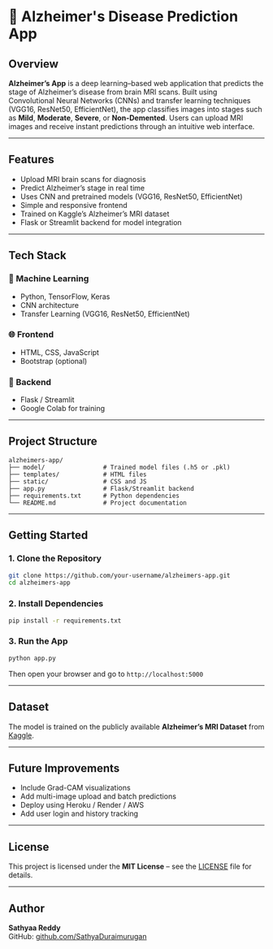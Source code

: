 # 🧠 Alzheimer's Disease Prediction App

## Overview

**Alzheimer’s App** is a deep learning–based web application that predicts the stage of Alzheimer’s disease from brain MRI scans. Built using Convolutional Neural Networks (CNNs) and transfer learning techniques (VGG16, ResNet50, EfficientNet), the app classifies images into stages such as **Mild**, **Moderate**, **Severe**, or **Non-Demented**. Users can upload MRI images and receive instant predictions through an intuitive web interface.

---

## Features

- Upload MRI brain scans for diagnosis  
- Predict Alzheimer’s stage in real time  
- Uses CNN and pretrained models (VGG16, ResNet50, EfficientNet)  
- Simple and responsive frontend  
- Trained on Kaggle’s Alzheimer’s MRI dataset  
- Flask or Streamlit backend for model integration

---

## Tech Stack

### 🧠 Machine Learning
- Python, TensorFlow, Keras
- CNN architecture
- Transfer Learning (VGG16, ResNet50, EfficientNet)

### 🌐 Frontend
- HTML, CSS, JavaScript
- Bootstrap (optional)

### 🔧 Backend
- Flask / Streamlit
- Google Colab for training

---

## Project Structure

```
alzheimers-app/
├── model/                # Trained model files (.h5 or .pkl)
├── templates/            # HTML files
├── static/               # CSS and JS
├── app.py                # Flask/Streamlit backend
├── requirements.txt      # Python dependencies
└── README.md             # Project documentation
```

---

## Getting Started

### 1. Clone the Repository
```bash
git clone https://github.com/your-username/alzheimers-app.git
cd alzheimers-app
```

### 2. Install Dependencies
```bash
pip install -r requirements.txt
```

### 3. Run the App
```bash
python app.py
```

Then open your browser and go to `http://localhost:5000`

---

## Dataset

The model is trained on the publicly available **Alzheimer’s MRI Dataset** from [Kaggle](https://www.kaggle.com/datasets/sachinkumar413/alzheimer-mri-dataset).

---

## Future Improvements

- Include Grad-CAM visualizations  
- Add multi-image upload and batch predictions  
- Deploy using Heroku / Render / AWS  
- Add user login and history tracking  

---

## License

This project is licensed under the **MIT License** – see the [LICENSE](LICENSE) file for details.

---

## Author

**Sathyaa Reddy**  
GitHub: [github.com/SathyaDuraimurugan](https://github.com/SathyaDuraimurugan)

